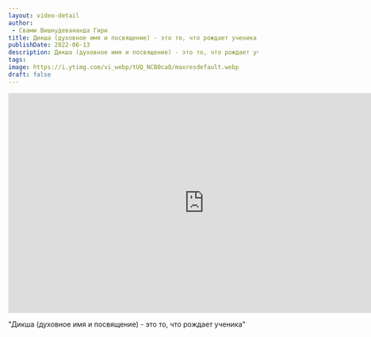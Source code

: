 ```yaml
---
layout: video-detail
author:
 - Свами Вишнудевананда Гири
title: Дикша (духовное имя и посвящение) - это то, что рождает ученика
publishDate: 2022-06-13
description: Дикша (духовное имя и посвящение) - это то, что рождает ученика. 
tags: 
image: https://i.ytimg.com/vi_webp/tUQ_NCB0ca8/maxresdefault.webp
draft: false
---
```


<iframe width="790" height="444" src="https://www.youtube.com/embed/tUQ_NCB0ca8" frameborder="0" allowfullscreen=""></iframe> 

  "Дикша (духовное имя и посвящение) - это то, что рождает ученика"

  

 